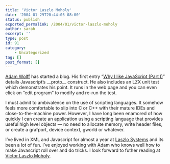 ```yaml
---
title: 'Victor Laszlo Moholy'
date: '2004-01-29T20:44:05-08:00'
status: publish
exported_permalink: /2004/01/victor-laszlo-moholy
author: sarah
excerpt: ''
type: post
id: 91
category:
    - Uncategorized
tag: []
post_format: []
---
```

[Adam Wolff](http://laszlosystems.com/~adam/blog/) has started a blog. His first entry “[Why I like JavaScript (Part I)](http://www.laszlosystems.com/~adam/blog/archives/000013.html)” details Javascript’s \_\_proto\_\_ construct. He also includes an LZX unit test which demonstrates his point. It runs in the web page and you can even click on “edit program” to modify and re-run the test.

I must admit to ambivalence on the use of scripting languages. It somehow feels more comfortable to slip into C or C++ with their mature IDEs and close-to-the-machine power. However, I have long been enamored of how quickly I can create an application using a scripting language that provides useful high level objects — no need to allocate memory, write header files, or create a grafport, device context, gworld or whatever.

I’ve lived in XML and Javascript for almost a year at [Laszlo Systems](http://www.laszlosystems.com) and its been a lot of fun. I’ve enjoyed working with Adam who knows well how to make Javascript roll over and do tricks. I look forward to futher reading at [Victor Laszlo Moholy](http://laszlosystems.com/~adam/blog/).